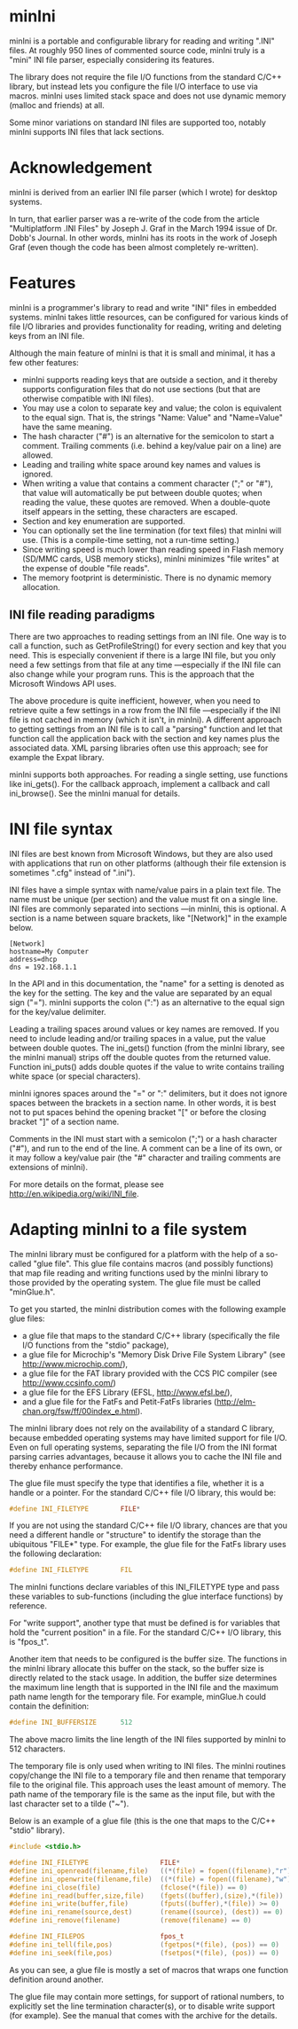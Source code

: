 # minIni
minIni is a portable and configurable library for reading and writing ".INI" files. At roughly 950 lines of commented source
code, minIni truly is a "mini" INI file parser, especially considering its features.

The library does not require the file I/O functions from the standard C/C++ library, but instead lets you configure
the file I/O interface to use via macros. minIni uses limited stack space and does not use dynamic memory (malloc and
friends) at all.

Some minor variations on standard INI files are supported too, notably minIni supports INI files that lack sections.


# Acknowledgement

minIni is derived from an earlier INI file parser (which I wrote) for desktop systems.

In turn, that earlier parser was a re-write of the code from the article "Multiplatform .INI Files" by Joseph J. Graf
in the March 1994 issue of Dr. Dobb's Journal. In other words, minIni has its roots in the work of Joseph Graf (even
though the code has been almost completely re-written).


# Features

minIni is a programmer's library to read and write "INI" files in embedded systems. minIni takes little resources,
can be configured for various kinds of file I/O libraries and provides functionality for reading, writing and
deleting keys from an INI file.

Although the main feature of minIni is that it is small and minimal, it has a few other features:

 * minIni supports reading keys that are outside a section, and it thereby supports configuration files that do not use sections (but that are otherwise compatible with INI files).
 * You may use a colon to separate key and value; the colon is equivalent to the equal sign. That is, the strings "Name: Value" and "Name=Value" have the same meaning.
 * The hash character ("#") is an alternative for the semicolon to start a comment. Trailing comments (i.e. behind a key/value pair on a line) are allowed.
 * Leading and trailing white space around key names and values is ignored.
 * When writing a value that contains a comment character (";" or "#"), that value will automatically be put between double quotes; when reading the value, these quotes are removed. When a double-quote itself appears in the setting, these characters are escaped.
 * Section and key enumeration are supported.
 * You can optionally set the line termination (for text files) that minIni will use. (This is a compile-time setting, not a run-time setting.)
 * Since writing speed is much lower than reading speed in Flash memory (SD/MMC cards, USB memory sticks), minIni minimizes "file writes" at the expense of double "file reads".
 * The memory footprint is deterministic. There is no dynamic memory allocation.

## INI file reading paradigms

There are two approaches to reading settings from an INI file. One way is to call a function, such as
GetProfileString() for every section and key that you need. This is especially convenient if there is a large
INI file, but you only need a few settings from that file at any time &mdash;especially if the INI file can also
change while your program runs. This is the approach that the Microsoft Windows API uses.

The above procedure is quite inefficient, however, when you need to retrieve quite a few settings in a row from
the INI file &mdash;especially if the INI file is not cached in memory (which it isn't, in minIni). A different approach
to getting settings from an INI file is to call a "parsing" function and let that function call the application
back with the section and key names plus the associated data. XML parsing libraries often use this approach; see
for example the Expat library.

minIni supports both approaches. For reading a single setting, use functions like ini_gets(). For the callback
approach, implement a callback and call ini_browse(). See the minIni manual for details.


# INI file syntax

INI files are best known from Microsoft Windows, but they are also used with applications that run on other
platforms (although their file extension is sometimes ".cfg" instead of ".ini").

INI files have a simple syntax with name/value pairs in a plain text file. The name must be unique (per section)
and the value must fit on a single line. INI files are commonly separated into sections &mdash;in minIni, this is
optional. A section is a name between square brackets, like "[Network]" in the example below.

```
[Network]
hostname=My Computer
address=dhcp
dns = 192.168.1.1
```

In the API and in this documentation, the "name" for a setting is denoted as the key for the setting. The key
and the value are separated by an equal sign ("="). minIni supports the colon (":") as an alternative to the
equal sign for the key/value delimiter.

Leading a trailing spaces around values or key names are removed. If you need to include leading and/or trailing
spaces in a value, put the value between double quotes. The ini_gets() function (from the minIni library, see the
minIni manual) strips off the double quotes from the returned value. Function ini_puts() adds double quotes if
the value to write contains trailing white space (or special characters).

minIni ignores spaces around the "=" or ":" delimiters, but it does not ignore spaces between the brackets in a
section name. In other words, it is best not to put spaces behind the opening bracket "[" or before the closing
bracket "]" of a section name.

Comments in the INI must start with a semicolon (";") or a hash character ("#"), and run to the end of the line.
A comment can be a line of its own, or it may follow a key/value pair (the "#" character and trailing comments
are extensions of minIni).

For more details on the format, please see http://en.wikipedia.org/wiki/INI_file.


# Adapting minIni to a file system

The minIni library must be configured for a platform with the help of a so- called "glue file". This glue file
contains macros (and possibly functions) that map file reading and writing functions used by the minIni library
to those provided by the operating system. The glue file must be called "minGlue.h".

To get you started, the minIni distribution comes with the following example glue files:

 * a glue file that maps to the standard C/C++ library (specifically the file I/O functions from the "stdio" package),
 * a glue file for Microchip's "Memory Disk Drive File System Library" (see http://www.microchip.com/),
 * a glue file for the FAT library provided with the CCS PIC compiler (see http://www.ccsinfo.com/)
 * a glue file for the EFS Library (EFSL, http://www.efsl.be/),
 * and a glue file for the FatFs and Petit-FatFs libraries (http://elm-chan.org/fsw/ff/00index_e.html).

The minIni library does not rely on the availability of a standard C library, because embedded operating systems
may have limited support for file I/O. Even on full operating systems, separating the file I/O from the INI format
parsing carries advantages, because it allows you to cache the INI file and thereby enhance performance.

The glue file must specify the type that identifies a file, whether it is a handle or a pointer. For the standard
C/C++ file I/O library, this would be:

```C
#define INI_FILETYPE        FILE*
```

If you are not using the standard C/C++ file I/O library, chances are that you need a different handle or
"structure" to identify the storage than the ubiquitous "FILE*" type. For example, the glue file for the FatFs
library uses the following declaration:

```C
#define INI_FILETYPE        FIL
```

The minIni functions declare variables of this INI_FILETYPE type and pass these variables to sub-functions
(including the glue interface functions) by reference.

For "write support", another type that must be defined is for variables that hold the "current position" in a
file. For the standard C/C++ I/O library, this is "fpos_t".

Another item that needs to be configured is the buffer size. The functions in the minIni library allocate this
buffer on the stack, so the buffer size is directly related to the stack usage. In addition, the buffer size
determines the maximum line length that is supported in the INI file and the maximum path name length for the
temporary file. For example, minGlue.h could contain the definition:

```C
#define INI_BUFFERSIZE      512
```

The above macro limits the line length of the INI files supported by minIni to 512 characters.

The temporary file is only used when writing to INI files. The minIni routines copy/change the INI file to a
temporary file and then rename that temporary file to the original file. This approach uses the least amount of
memory. The path name of the temporary file is the same as the input file, but with the last character set to a
tilde ("~").

Below is an example of a glue file (this is the one that maps to the C/C++ "stdio" library).

```C
#include <stdio.h>

#define INI_FILETYPE                  FILE*
#define ini_openread(filename,file)   ((*(file) = fopen((filename),"r")) != NULL)
#define ini_openwrite(filename,file)  ((*(file) = fopen((filename),"w")) != NULL)
#define ini_close(file)               (fclose(*(file)) == 0)
#define ini_read(buffer,size,file)    (fgets((buffer),(size),*(file)) != NULL)
#define ini_write(buffer,file)        (fputs((buffer),*(file)) >= 0)
#define ini_rename(source,dest)       (rename((source), (dest)) == 0)
#define ini_remove(filename)          (remove(filename) == 0)

#define INI_FILEPOS                   fpos_t
#define ini_tell(file,pos)            (fgetpos(*(file), (pos)) == 0)
#define ini_seek(file,pos)            (fsetpos(*(file), (pos)) == 0)
```

As you can see, a glue file is mostly a set of macros that wraps one function definition around another.

The glue file may contain more settings, for support of rational numbers, to explicitly set the line termination
character(s), or to disable write support (for example). See the manual that comes with the archive for the details.
